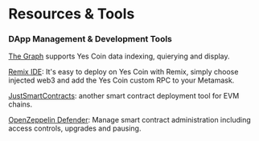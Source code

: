# Resources & Tools

### DApp Management & Development Tools

[The Graph](https://thegraph.com) supports Yes Coin data indexing, quierying and display.

[Remix IDE](https://remix-project.org/): It's easy to deploy on Yes Coin with Remix, simply choose injected web3 and add the Yes Coin custom RPC to your Metamask.

[JustSmartContracts](https://justsmartcontracts.dev/): another smart contract deployment tool for EVM chains.&#x20;

[OpenZeppelin Defender](https://defender.openzeppelin.com): Manage smart contract administration including access controls, upgrades and pausing.



